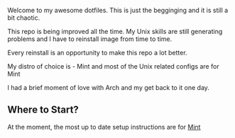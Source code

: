 Welcome to my awesome dotfiles. This is just the begginging and it is still a bit chaotic.

This repo is being improved all the time. My Unix skills are still generating problems and I have to reinstall image from time to time.

Every reinstall is an opportunity to make this repo a lot better.

My distro of choice is - Mint and most of the Unix related configs are for Mint

I had a brief moment of love with Arch and my get back to it one day.

## Where to Start?
At the moment, the most up to date setup instructions are for [Mint](/unix)